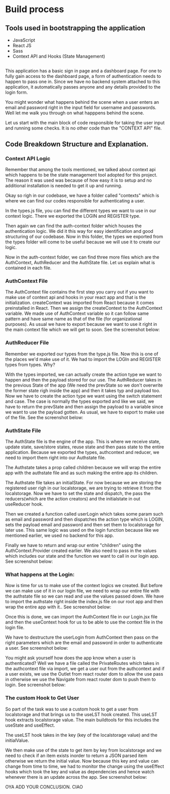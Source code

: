 # Build process

## Tools used in bootstrapping the application

- JavaScript
- React JS
- Sass
- Context API and Hooks (State Management)

##

This application has a basic sign in page and a dashboard page. For one to fully gain access to the dashboard page, a form of authentication needs to happen to pass one in. Since we have no backend system attached to this application, it automatically passes anyone and any details provided to the login form.

You might wonder what happens behind the scene when a user enters an email and password right in the input field for username and passwords. Well let me walk you through on what happpens behind the scene.

Let us start with the main block of code responsible for taking the user input and running some checks. It is no other code than the "CONTEXT API" file.

## Code Breakdown Structure and Explanation.

### Context API Logic

Remember that among the tools mentioned, we talked about context api which happens to be the state management tool adopted for this project. The reason it was used was because of how easy it is to setup and no additional installation is needed to get it up and running.

Okay so righ in our codebase, we have a folder called "contexts" which is where we can find our codes responsible for authenticating a user.

In the types.js file, you can find the different types we want to use in our context logic. There we exported the LOGIN and REGISTER type.

Then again we can find the auth-context folder which houses the authentication logic. We did it this way for easy identification and good structuring of our codebase. Now in this folder, the types we exported from the types folder will come to be useful because we will use it to create our logic.

Now in the auth-context folder, we can find three more files which are the AuthContext, AuthReducer and the AuthState file. Let us explain what is contained in each file.

### AuthContext File

The AuthContext file contains the first step you carry out if you want to make use of context api and hooks in your react app and that is the initialization. createContext was imported from React because it comes preinstalled in React. Then we assign the createContext to the AuthContext variable. We made use of AuthContext variable so it can follow same pattern and have same name as that of the file (for organizational purposes). As usual we have to export because we want to use it right in the main context file which we will get to soon. See the screenshot below:

### AuthReducer File

Remember we exported our types from the type.js file. Now this is one of the places we'd make use of it. We had to import the LOGIn and REGISTER types from types. Why?

With the types imported, we can actually create the action type we want to happen and then the payload stored for our use. The AuthReducer takes in the previous State of the app (We need the prevState so we don't overwrite the former state righ inside the app) and then it takes typ and payload too. Now we have to create the action type we want using the switch statement and case. The case is normally the types exported and like we said, we have to return the prevState and then assign the payload to a variable since we want to use the payload gotten. As usual, we have to export to make use of the file.
See the screenshot below:

### AuthState File

The AuthState file is the engine of the app. This is where we receive state, update state, save/store states, reuse state and then pass state to the entire application. Because we exported the types, authcontext and reducer, we need to import them right into our Authstate file.

The Authstate takes a prop called children because we will wrap the entire app with the authstate file and as such making the entire app its children.

The Authstate file takes an initialState. For now because we are storing the registered user righ in our localstorage, we are trying to retrieve it from the localstorage.
Now we have to set the state and dispatch, the pass the reducers(which are the action creators) and the initialstate in out useReducer hook.

Then we created a function called userLogin which takes some param such as email and password and then dispatches the action type which is LOGIN, sets the payload email and password and then set them to localstorage for later use. This same logic was used on the login function because like we mentioned earlier, we used no backend for this app.

Finally we have to return and wrap our entire "children" using the AuthContext.Provider created earlier. We also need to pass in the values which includes our state and the function we want to call in our login app. See screenshot below:

### What happens at the Login:

Now is time for us to make use of the context logics we created. But before we can make use of it in our login file, we need to wrap our entire file with the authstate file so we can read and use the values passed down. We have to import the authstate right inside the index.js file on our root app and then wrap the entire app with it.. See screenshot below:

Once this is done, we can import the AuthContext file in our Login.jsx file and then the useContext hook for us to be able to use the context file in the login file.

We have to destructure the userLogin from AuthContext then pass on the right parameters which are the email and password in order to authenticate a user.
See screenshot below:

You might ask yourself how does the app know when a user is authenticated? Well we have a file called the PrivateRoutes which takes in the authcontext file via import, we get a user out from the authcontext and if a user exists, we use the Outlet from react router dom to allow the use pass in otherwise we use the Navigate from react router dom to push them to login.
See screenshot below:

### The custom Hook to Get User

So part of the task was to use a custom hook to get a user from localstorage and that brings us to the useLST hook created. This useLST hook extracts localstorage value. The main buildtools for this includes the useState and useEffect.

The useLST hook takes in the key (key of the localstorage value) and the initialValue.

We then make use of the state to get item by key from localstorage and we need to check if an item exists inorder to return a JSON parsed item otherwise we return the initial value. Now because this key and value can change from time to time, we had to monitor the change using the useEffect hooks which took the key and value as dependencies and hence watch whenever there is an update across the app. See screenshot below:

OYA ADD YOUR CONCLUSION. CIAO
